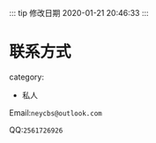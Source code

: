 ::: tip 修改日期
2020-01-21 20:46:33
:::

# 联系方式

category:

- 私人

Email:`neycbs@outlook.com`

QQ:`2561726926`
